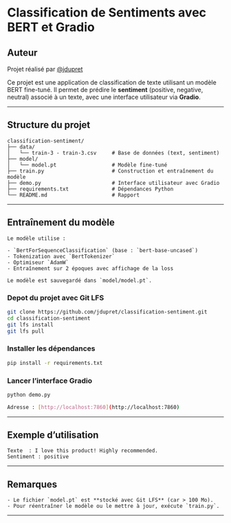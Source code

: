 # Classification de Sentiments avec BERT et Gradio

## Auteur

Projet réalisé par [@jdupret](https://github.com/jdupret)

Ce projet est une application de classification de texte utilisant un modèle BERT fine-tuné. Il permet de prédire le **sentiment** (positive, negative, neutral) associé à un texte, avec une interface utilisateur via **Gradio**.

---

## Structure du projet

```
classification-sentiment/
├── data/
│   └── train-3 - train-3.csv     # Base de données (text, sentiment)
├── model/
│   └── model.pt                  # Modèle fine-tuné
├── train.py                      # Construction et entraînement du modèle
├── demo.py                       # Interface utilisateur avec Gradio
├── requirements.txt              # Dépendances Python
└── README.md                     # Rapport
```
---
## Entraînement du modèle
```
Le modèle utilise :

- `BertForSequenceClassification` (base : `bert-base-uncased`)
- Tokenization avec `BertTokenizer`
- Optimiseur `AdamW`
- Entraînement sur 2 époques avec affichage de la loss

Le modèle est sauvegardé dans `model/model.pt`.

```

### Depot du projet avec Git LFS

```bash
git clone https://github.com/jdupret/classification-sentiment.git
cd classification-sentiment
git lfs install
git lfs pull
```

### Installer les dépendances

```bash
pip install -r requirements.txt
```

### Lancer l’interface Gradio

```bash
python demo.py

Adresse : [http://localhost:7860](http://localhost:7860)
```
---

## Exemple d’utilisation
```
Texte  : I love this product! Highly recommended.
Sentiment : positive
```

---

## Remarques
```
- Le fichier `model.pt` est **stocké avec Git LFS** (car > 100 Mo).
- Pour réentraîner le modèle ou le mettre à jour, exécute `train.py`.
```
---

